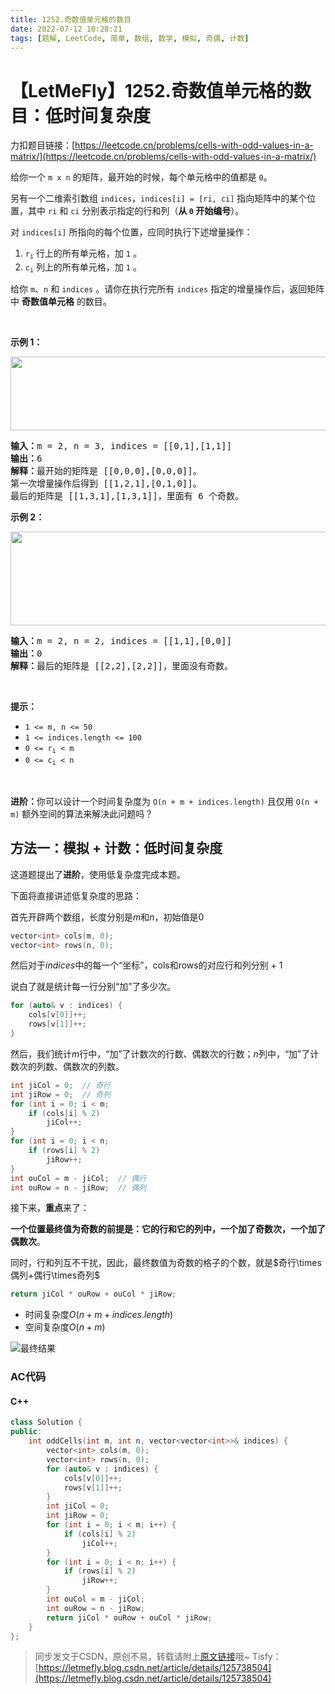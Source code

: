```yaml
---
title: 1252.奇数值单元格的数目
date: 2022-07-12 10:28:21
tags: [题解, LeetCode, 简单, 数组, 数学, 模拟, 奇偶, 计数]
---
```


# 【LetMeFly】1252.奇数值单元格的数目：低时间复杂度

力扣题目链接：[https://leetcode.cn/problems/cells-with-odd-values-in-a-matrix/](https://leetcode.cn/problems/cells-with-odd-values-in-a-matrix/)

<p>给你一个 <code>m x n</code> 的矩阵，最开始的时候，每个单元格中的值都是 <code>0</code>。</p>

<p>另有一个二维索引数组 <code>indices</code>，<code>indices[i] = [ri, ci]</code> 指向矩阵中的某个位置，其中 <code>ri</code> 和 <code>ci</code> 分别表示指定的行和列（<strong>从 <code>0</code> 开始编号</strong>）。</p>

<p>对 <code>indices[i]</code> 所指向的每个位置，应同时执行下述增量操作：</p>

<ol>
	<li><code>r<sub>i</sub></code> 行上的所有单元格，加 <code>1</code> 。</li>
	<li><code>c<sub>i</sub></code> 列上的所有单元格，加 <code>1</code> 。</li>
</ol>

<p>给你 <code>m</code>、<code>n</code> 和 <code>indices</code> 。请你在执行完所有 <code>indices</code> 指定的增量操作后，返回矩阵中 <strong>奇数值单元格</strong> 的数目。</p>

<p> </p>

<p><strong>示例 1：</strong></p>

<p><img alt="" src="https://assets.leetcode-cn.com/aliyun-lc-upload/uploads/2019/11/06/e1.png" style="height: 118px; width: 600px;" /></p>

<pre>
<strong>输入：</strong>m = 2, n = 3, indices = [[0,1],[1,1]]
<strong>输出：</strong>6
<strong>解释：</strong>最开始的矩阵是 [[0,0,0],[0,0,0]]。
第一次增量操作后得到 [[1,2,1],[0,1,0]]。
最后的矩阵是 [[1,3,1],[1,3,1]]，里面有 6 个奇数。
</pre>

<p><strong>示例 2：</strong></p>

<p><img alt="" src="https://assets.leetcode-cn.com/aliyun-lc-upload/uploads/2019/11/06/e2.png" style="height: 150px; width: 600px;" /></p>

<pre>
<strong>输入：</strong>m = 2, n = 2, indices = [[1,1],[0,0]]
<strong>输出：</strong>0
<strong>解释：</strong>最后的矩阵是 [[2,2],[2,2]]，里面没有奇数。
</pre>

<p> </p>

<p><strong>提示：</strong></p>

<ul>
	<li><code>1 <= m, n <= 50</code></li>
	<li><code>1 <= indices.length <= 100</code></li>
	<li><code>0 <= r<sub>i</sub> < m</code></li>
	<li><code>0 <= c<sub>i</sub> < n</code></li>
</ul>

<p> </p>

<p><strong>进阶：</strong>你可以设计一个时间复杂度为 <code>O(n + m + indices.length)</code> 且仅用 <code>O(n + m)</code> 额外空间的算法来解决此问题吗？</p>


    
## 方法一：模拟 + 计数：低时间复杂度

这道题提出了**进阶**，使用低复杂度完成本题。

下面将直接讲述低复杂度的思路：

首先开辟两个数组，长度分别是$m$和$n$，初始值是$0$

```cpp
vector<int> cols(m, 0);
vector<int> rows(n, 0);
```

然后对于$indices$中的每一个“坐标”，cols和rows的对应行和列分别 + 1

说白了就是统计每一行分别“加”了多少次。

```cpp
for (auto& v : indices) {
    cols[v[0]]++;
    rows[v[1]]++;
}
```

然后，我们统计$m$行中，“加”了计数次的行数、偶数次的行数；$n$列中，“加”了计数次的列数、偶数次的列数。

```cpp
int jiCol = 0;  // 奇行
int jiRow = 0;  // 奇列
for (int i = 0; i < m; 
    if (cols[i] % 2)
        jiCol++;
}
for (int i = 0; i < n; 
    if (rows[i] % 2)
        jiRow++;
}
int ouCol = m - jiCol;  // 偶行
int ouRow = n - jiRow;  // 偶列
```

接下来，**重点**来了：

**一个位置最终值为奇数的前提是：它的行和它的列中，一个加了奇数次，一个加了偶数次**。

同时，行和列互不干扰，因此，最终数值为奇数的格子的个数，就是$奇行\times偶列+偶行\times奇列$

```cpp
return jiCol * ouRow + ouCol * jiRow;
```

+ 时间复杂度$O(n+m+indices.length)$
+ 空间复杂度$O(n+m)$

![最终结果](https://img-blog.csdnimg.cn/55ade3dfccf9466f8371b2ee23e5e801.jpeg#pic_center)

### AC代码

#### C++

```cpp
class Solution {
public:
    int oddCells(int m, int n, vector<vector<int>>& indices) {
        vector<int> cols(m, 0);
        vector<int> rows(n, 0);
        for (auto& v : indices) {
            cols[v[0]]++;
            rows[v[1]]++;
        }
        int jiCol = 0;
        int jiRow = 0;
        for (int i = 0; i < m; i++) {
            if (cols[i] % 2)
                jiCol++;
        }
        for (int i = 0; i < n; i++) {
            if (rows[i] % 2)
                jiRow++;
        }
        int ouCol = m - jiCol;
        int ouRow = n - jiRow;
        return jiCol * ouRow + ouCol * jiRow;
    }
};
```

> 同步发文于CSDN，原创不易，转载请附上[原文链接](https://blog.tisfy.eu.org/2022/07/12/LeetCode%201252.%E5%A5%87%E6%95%B0%E5%80%BC%E5%8D%95%E5%85%83%E6%A0%BC%E7%9A%84%E6%95%B0%E7%9B%AE/)哦~
> Tisfy：[https://letmefly.blog.csdn.net/article/details/125738504](https://letmefly.blog.csdn.net/article/details/125738504)

